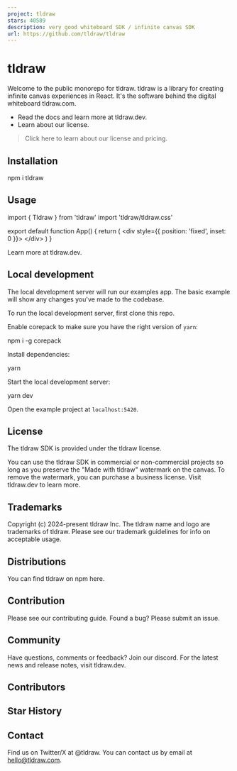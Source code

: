 ```yaml
---
project: tldraw
stars: 40589
description: very good whiteboard SDK / infinite canvas SDK
url: https://github.com/tldraw/tldraw
---
```


tldraw
======

Welcome to the public monorepo for tldraw. tldraw is a library for creating infinite canvas experiences in React. It's the software behind the digital whiteboard tldraw.com.

-   Read the docs and learn more at tldraw.dev.
-   Learn about our license.

> Click here to learn about our license and pricing.

Installation
------------

npm i tldraw

Usage
-----

import { Tldraw } from 'tldraw'
import 'tldraw/tldraw.css'

export default function App() {
	return (
		<div style\={{ position: 'fixed', inset: 0 }}\>
			<Tldraw />
		</div\>
	)
}

Learn more at tldraw.dev.

Local development
-----------------

The local development server will run our examples app. The basic example will show any changes you've made to the codebase.

To run the local development server, first clone this repo.

Enable corepack to make sure you have the right version of `yarn`:

npm i -g corepack

Install dependencies:

yarn

Start the local development server:

yarn dev

Open the example project at `localhost:5420`.

License
-------

The tldraw SDK is provided under the tldraw license.

You can use the tldraw SDK in commercial or non-commercial projects so long as you preserve the "Made with tldraw" watermark on the canvas. To remove the watermark, you can purchase a business license. Visit tldraw.dev to learn more.

Trademarks
----------

Copyright (c) 2024-present tldraw Inc. The tldraw name and logo are trademarks of tldraw. Please see our trademark guidelines for info on acceptable usage.

Distributions
-------------

You can find tldraw on npm here.

Contribution
------------

Please see our contributing guide. Found a bug? Please submit an issue.

Community
---------

Have questions, comments or feedback? Join our discord. For the latest news and release notes, visit tldraw.dev.

Contributors
------------

Star History
------------

Contact
-------

Find us on Twitter/X at @tldraw. You can contact us by email at hello@tldraw.com.
